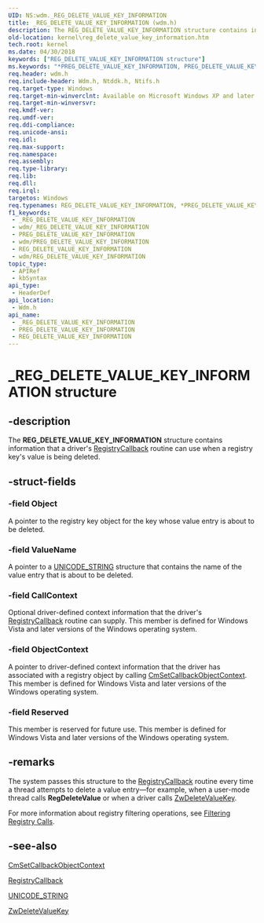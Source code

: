 ```yaml
---
UID: NS:wdm._REG_DELETE_VALUE_KEY_INFORMATION
title: _REG_DELETE_VALUE_KEY_INFORMATION (wdm.h)
description: The REG_DELETE_VALUE_KEY_INFORMATION structure contains information that a driver's RegistryCallback routine can use when a registry key's value is being deleted.
old-location: kernel\reg_delete_value_key_information.htm
tech.root: kernel
ms.date: 04/30/2018
keywords: ["REG_DELETE_VALUE_KEY_INFORMATION structure"]
ms.keywords: "*PREG_DELETE_VALUE_KEY_INFORMATION, PREG_DELETE_VALUE_KEY_INFORMATION, PREG_DELETE_VALUE_KEY_INFORMATION structure pointer [Kernel-Mode Driver Architecture], REG_DELETE_VALUE_KEY_INFORMATION, REG_DELETE_VALUE_KEY_INFORMATION structure [Kernel-Mode Driver Architecture], _REG_DELETE_VALUE_KEY_INFORMATION, kernel.reg_delete_value_key_information, kstruct_d_a95a729a-53de-4acc-a935-c2f60d7f9f18.xml, wdm/PREG_DELETE_VALUE_KEY_INFORMATION, wdm/REG_DELETE_VALUE_KEY_INFORMATION"
req.header: wdm.h
req.include-header: Wdm.h, Ntddk.h, Ntifs.h
req.target-type: Windows
req.target-min-winverclnt: Available on Microsoft Windows XP and later versions of the Windows operating system.
req.target-min-winversvr: 
req.kmdf-ver: 
req.umdf-ver: 
req.ddi-compliance: 
req.unicode-ansi: 
req.idl: 
req.max-support: 
req.namespace: 
req.assembly: 
req.type-library: 
req.lib: 
req.dll: 
req.irql: 
targetos: Windows
req.typenames: REG_DELETE_VALUE_KEY_INFORMATION, *PREG_DELETE_VALUE_KEY_INFORMATION
f1_keywords:
 - _REG_DELETE_VALUE_KEY_INFORMATION
 - wdm/_REG_DELETE_VALUE_KEY_INFORMATION
 - PREG_DELETE_VALUE_KEY_INFORMATION
 - wdm/PREG_DELETE_VALUE_KEY_INFORMATION
 - REG_DELETE_VALUE_KEY_INFORMATION
 - wdm/REG_DELETE_VALUE_KEY_INFORMATION
topic_type:
 - APIRef
 - kbSyntax
api_type:
 - HeaderDef
api_location:
 - Wdm.h
api_name:
 - _REG_DELETE_VALUE_KEY_INFORMATION
 - PREG_DELETE_VALUE_KEY_INFORMATION
 - REG_DELETE_VALUE_KEY_INFORMATION
---
```


# _REG_DELETE_VALUE_KEY_INFORMATION structure


## -description

The <b>REG_DELETE_VALUE_KEY_INFORMATION</b> structure contains information that a driver's <a href="/windows-hardware/drivers/ddi/wdm/nc-wdm-ex_callback_function">RegistryCallback</a> routine can use when a registry key's value is being deleted.

## -struct-fields

### -field Object

A pointer to the registry key object for the key whose value entry is about to be deleted.

### -field ValueName

A pointer to a <a href="/windows/win32/api/ntdef/ns-ntdef-_unicode_string">UNICODE_STRING</a> structure that contains the name of the value entry that is about to be deleted.

### -field CallContext

Optional driver-defined context information that the driver's <a href="/windows-hardware/drivers/ddi/wdm/nc-wdm-ex_callback_function">RegistryCallback</a> routine can supply. This member is defined for Windows Vista and later versions of the Windows operating system.

### -field ObjectContext

A pointer to driver-defined context information that the driver has associated with a registry object by calling <a href="/windows-hardware/drivers/ddi/wdm/nf-wdm-cmsetcallbackobjectcontext">CmSetCallbackObjectContext</a>. This member is defined for Windows Vista and later versions of the Windows operating system.

### -field Reserved

This member is reserved for future use. This member is defined for Windows Vista and later versions of the Windows operating system.

## -remarks

The system passes this structure to the <a href="/windows-hardware/drivers/ddi/wdm/nc-wdm-ex_callback_function">RegistryCallback</a> routine every time a thread attempts to delete a value entry—for example, when a user-mode thread calls <b>RegDeleteValue</b> or when a driver calls <a href="/windows-hardware/drivers/ddi/wdm/nf-wdm-zwdeletevaluekey">ZwDeleteValueKey</a>.

For more information about registry filtering operations, see <a href="/windows-hardware/drivers/kernel/filtering-registry-calls">Filtering Registry Calls</a>.

## -see-also

<a href="/windows-hardware/drivers/ddi/wdm/nf-wdm-cmsetcallbackobjectcontext">CmSetCallbackObjectContext</a>



<a href="/windows-hardware/drivers/ddi/wdm/nc-wdm-ex_callback_function">RegistryCallback</a>



<a href="/windows/win32/api/ntdef/ns-ntdef-_unicode_string">UNICODE_STRING</a>



<a href="/windows-hardware/drivers/ddi/wdm/nf-wdm-zwdeletevaluekey">ZwDeleteValueKey</a>

